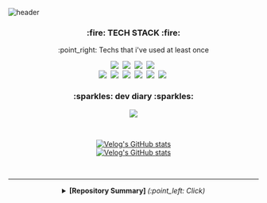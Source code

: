 ![header](https://capsule-render.vercel.app/api?type=waving&color=auto&height=300&section=header&text=ujin&fontSize=90)

<h3 align = "center">:fire: TECH STACK :fire:</h3>

<p align = "center">:point_right: Techs that i've used at least once</p>
<p align = "center">
<img src="https://img.shields.io/badge/Python-3766AB?style=flat-square&logo=Python&logoColor=white"/></a>&nbsp  
<img src="https://img.shields.io/badge/C%2B%2B-00599C?style=flat-square&logo=C%2B%2B&logoColor=white"/></a>&nbsp  
<!-- <img src="https://img.shields.io/badge/HTML5-E34F26?style=flat-square&logo=HTML5&logoColor=white"/></a>&nbsp
<img src="https://img.shields.io/badge/CSS3-1572B6?style=flat-square&logo=CSS3&logoColor=white"/></a>&nbsp -->
<img src="https://img.shields.io/badge/MySQL-4479A1?style=flat-square&logo=MySQL&logoColor=white"/></a>&nbsp
<img src="https://img.shields.io/badge/Azure-0089D6?style=flat-square&logo=Microsoft-Azure&logoColor=white"/></a>&nbsp <br>
<img src="https://img.shields.io/badge/Selenium-43B02A?style=flat-square&logo=Selenium&logoColor=white"/></a>&nbsp
<img src="https://img.shields.io/badge/OpenCV-5C3EE8?style=flat-square&logo=OpenCV&logoColor=white"/></a>&nbsp
<img src="https://img.shields.io/badge/PyTorch-EE4C2C?style=flat-square&logo=PyTorch&logoColor=white"/></a>&nbsp
<img src="https://img.shields.io/badge/Numpy-013243?style=flat-square&logo=Numpy&logoColor=white"/></a>&nbsp
<img src="https://img.shields.io/badge/pandas-150458?style=flat-square&logo=pandas&logoColor=white"/></a>&nbsp
<img src="https://img.shields.io/badge/scikitlearn-F7931E?style=flat-square&logo=scikit-learn&logoColor=white"/></a>&nbsp
</p>
      
<!-- <p align = "center">:point_right: Techs that i'm currently learning </p>
<p align = "center">generative model - GAN</p> -->
<!-- <hr/> -->


<h3 align = "center">:sparkles: dev diary :sparkles:</h3>

<div align="center" style="text-align:center">
  
<!-- [![Velog's GitHub stats](https://velog-readme-stats.vercel.app/api?name=@dustpotato/post-stats-update)](https://velog.io/@dustpopato) -->
<a href="https://velog.io/@dust_potato"><img src="https://img.shields.io/badge/Velog-11B48A?style=flat-square&logo=Vimeo&logoColor=white&link=https://velog.io/@dust_potato"/></a>
  
</div>

<br>

<div align="center" style="text-align:center">
      
  [![Velog's GitHub stats](https://velog-readme-stats.vercel.app/api?name=dust_potato)](https://velog.io/@dust_potato)  
  [![Velog's GitHub stats](https://velog-readme-stats.vercel.app/api?name=dust_potato&tag=boostcamp)](https://velog.io/@dust_potato)
  
</div>
<br>

<!-- [![Velog's GitHub stats](https://velog-readme-stats.vercel.app/api?name=dust_potato&tag=boostcamp)](https://velog.io/@dust_potato) -->

<hr/>
<details align = "center"><summary><b> [Repository Summary] </b> <i>(:point_left: Click)</i></summary>
      
### 📄 Project

Your Cartoon Is (Image transition with GAN) : [repo](https://github.com/Yiujin/gradProject)  
 
 DYWC (머신러닝을 이용한 서울시 상권 분석) : [repo](https://github.com/Yiujin/machine-learning-commercial-analysis)

 MLOps를 이용한 2세 얼굴 생성서비스 (AI Boostcamp final project) : [repo](https://github.com/Yiujin/final-project-level3-cv-02)

 마스크 정착용 여부 이미지 분류 대회 (AI Boostcamp p stage contest) : [repo](https://github.com/Yiujin/image-classification-level1-07)      

    
### 📖 Study

 Algorithm Study [repo](https://github.com/Yiujin/Algorithm) / [Velog](https://velog.io/@dust_potato/series/%EC%BD%94%EB%94%A9%ED%85%8C%EC%8A%A4%ED%8A%B8)

 Dacon [repo](https://github.com/Yiujin/DACON) / [Velog](https://velog.io/@dust_potato/series/%EB%A8%B8%EC%8B%A0%EB%9F%AC%EB%8B%9D)
          
<!--  Cralwing [repo](https://github.com/Yiujin/Sephora_crawling)  -->




